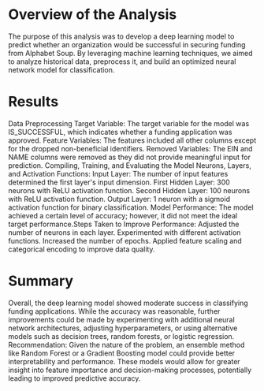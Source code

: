 # Overview of the Analysis
The purpose of this analysis was to develop a deep learning model to predict whether an organization would be successful in securing funding from Alphabet Soup. By leveraging machine learning techniques, we aimed to analyze historical data, preprocess it, and build an optimized neural network model for classification.

# Results
Data Preprocessing
Target Variable: The target variable for the model was IS_SUCCESSFUL, which indicates whether a funding application was approved.
Feature Variables: The features included all other columns except for the dropped non-beneficial identifiers.
Removed Variables: The EIN and NAME columns were removed as they did not provide meaningful input for prediction.
Compiling, Training, and Evaluating the Model
Neurons, Layers, and Activation Functions:
Input Layer: The number of input features determined the first layer's input dimension.
First Hidden Layer: 300 neurons with ReLU activation function.
Second Hidden Layer: 100 neurons with ReLU activation function.
Output Layer: 1 neuron with a sigmoid activation function for binary classification.
Model Performance: The model achieved a certain level of accuracy; however, it did not meet the ideal target performance.Steps Taken to Improve Performance:
Adjusted the number of neurons in each layer.
Experimented with different activation functions.
Increased the number of epochs.
Applied feature scaling and categorical encoding to improve data quality.

# Summary
Overall, the deep learning model showed moderate success in classifying funding applications. While the accuracy was reasonable, further improvements could be made by experimenting with additional neural network architectures, adjusting hyperparameters, or using alternative models such as decision trees, random forests, or logistic regression.
Recommendation: Given the nature of the problem, an ensemble method like Random Forest or a Gradient Boosting model could provide better interpretability and performance. These models would allow for greater insight into feature importance and decision-making processes, potentially leading to improved predictive accuracy.
